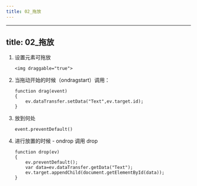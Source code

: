 ```yaml
---
title: 02_拖放
---
```

---
title: 02_拖放
---

1. 设置元素可拖放

   ```
   <img draggable="true">
   ```

2. 当拖动开始的时候（ondragstart）调用：

   ```
   function drag(event)
   {
       ev.dataTransfer.setData("Text",ev.target.id);
   }
   ```

3. 放到何处

   ```
   event.preventDefault()
   ```

4. 进行放置的时候 - ondrop 调用 drop

   ```
   function drop(ev)
   {
       ev.preventDefault();
       var data=ev.dataTransfer.getData("Text");
       ev.target.appendChild(document.getElementById(data));
   }
   ```

